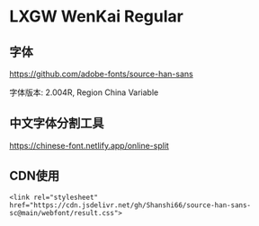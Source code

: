 # LXGW WenKai Regular

## 字体

https://github.com/adobe-fonts/source-han-sans

字体版本: 2.004R, Region China Variable

## 中文字体分割工具

https://chinese-font.netlify.app/online-split

## CDN使用

```
<link rel="stylesheet" href="https://cdn.jsdelivr.net/gh/Shanshi66/source-han-sans-sc@main/webfont/result.css">
```
